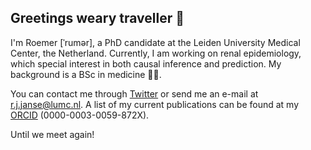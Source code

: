 ## Greetings weary traveller :mage:

I'm Roemer [ˈrumər], a PhD candidate at the Leiden University Medical Center, the Netherland. Currently, I am working on renal epidemiology, which special interest in both causal inference and prediction. My background is a BSc in medicine :man_health_worker:.

You can contact me through [Twitter](https://twitter.com/rj_janse) or send me an e-mail at r.j.janse@lumc.nl. A list of my current publications can be found at my [ORCID](https://orcid.org/0000-0003-0059-872X) (0000-0003-0059-872X).

Until we meet again!
